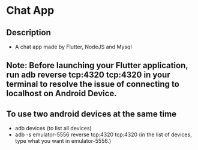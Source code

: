 # Chat App

## Description
* A chat app made by Flutter, NodeJS and Mysql

## Note: Before launching your Flutter application, run adb reverse tcp:4320 tcp:4320 in your terminal to resolve the issue of connecting to localhost on Android Device.

## To use two android devices at the same time
* adb devices (to list all devices)
* adb -s emulator-5556 reverse tcp:4320 tcp:4320 (in the list of devices, type what you want in emulator-5556.)
